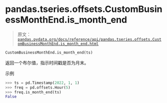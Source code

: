 # pandas.tseries.offsets.CustomBusinessMonthEnd.is_month_end

> 原文：[`pandas.pydata.org/docs/reference/api/pandas.tseries.offsets.CustomBusinessMonthEnd.is_month_end.html`](https://pandas.pydata.org/docs/reference/api/pandas.tseries.offsets.CustomBusinessMonthEnd.is_month_end.html)

```py
CustomBusinessMonthEnd.is_month_end(ts)
```

返回一个布尔值，指示时间戳是否为月末。

示例

```py
>>> ts = pd.Timestamp(2022, 1, 1)
>>> freq = pd.offsets.Hour(5)
>>> freq.is_month_end(ts)
False 
```
